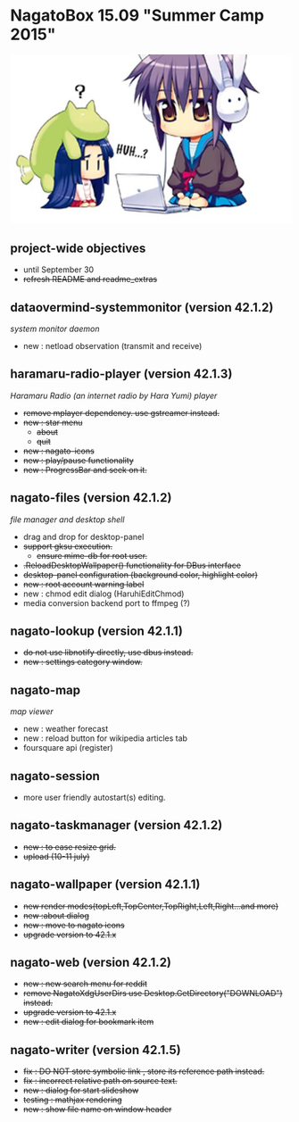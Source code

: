 # NagatoBox 15.09 "Summer Camp 2015"

![NAGATO_MACRO_IMAGE](./haruhichan_yuki.jpg)

## project-wide objectives

+ until September 30
+ ~~refresh README and readme_extras~~

## dataovermind-systemmonitor (version 42.1.2)

*system monitor daemon*

+ new : netload observation (transmit and receive)

## haramaru-radio-player (version 42.1.3)

*Haramaru Radio (an internet radio by Hara Yumi) player*

+ ~~remove mplayer dependency. use gstreamer instead.~~
+ ~~new : star menu~~
    + ~~about~~
    + ~~quit~~
+ ~~new : nagato-icons~~
+ ~~new : play/pause functionality~~
+ ~~new : ProgressBar and seek on it.~~

## nagato-files (version 42.1.2)

*file manager and desktop shell*

+ drag and drop for desktop-panel
+ ~~support gksu execution.~~
    + ~~ensure mime-db for root user.~~
+ ~~.ReloadDesktopWallpaper() functionality for DBus interface~~
+ ~~desktop-panel configuration (background color, highlight color)~~
+ ~~new : root account warning label~~
+ new : chmod edit dialog (HaruhiEditChmod)
+ media conversion backend port to ffmpeg (?)

## nagato-lookup (version 42.1.1)

+ ~~do not use libnotify directly, use dbus instead.~~
+ ~~new : settings category window.~~

## nagato-map

*map viewer*

+ new : weather forecast
+ new : reload button for wikipedia articles tab
+ foursquare api (register)

## nagato-session

+ more user friendly autostart(s) editing.

## nagato-taskmanager (version 42.1.2)

+ ~~new : to ease resize grid.~~
+ ~~upload (10-11 july)~~

## nagato-wallpaper (version 42.1.1)

+ ~~new render modes(topLeft,TopCenter,TopRight,Left,Right...and more)~~
+ ~~new :about dialog~~
+ ~~new : move to nagato icons~~
+ ~~upgrade version to 42.1.x~~

## nagato-web (version 42.1.2)

+ ~~new : new search menu for reddit~~
+ ~~remove NagatoXdgUserDirs use Desktop.GetDirectory("DOWNLOAD") instead.~~
+ ~~upgrade version to 42.1.x~~
+ ~~new : edit dialog for bookmark item~~

## nagato-writer (version 42.1.5)

+ ~~fix : DO NOT store symbolic link , store its reference path instead.~~
+ ~~fix : incorrect relative path on source text.~~
+ ~~new : dialog for start slideshow~~
+ ~~testing : mathjax rendering~~
+ ~~new : show file name on window header~~
